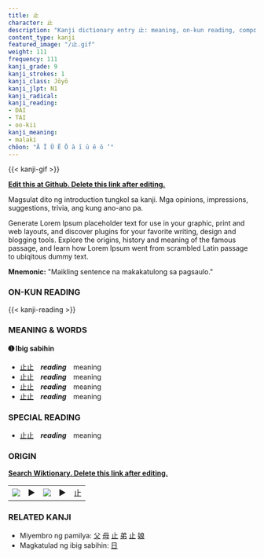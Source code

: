 ```yaml
---
title: 止
character: 止
description: "Kanji dictionary entry 止: meaning, on-kun reading, compounds, origin, related kanji"
content_type: kanji
featured_image: "/止.gif"
weight: 111
frequency: 111
kanji_grade: 9
kanji_strokes: 1
kanji_class: Jōyō
kanji_jlpt: N1
kanji_radical: 
kanji_reading: 
- DAI
- TAI
- oo-kii
kanji_meaning:
- malaki
chōon: "Ā Ī Ū Ē Ō ā ī ū ē ō ’"
---
```

[//]: # (Don't edit the line below. Kanji animated GIF code is automatically generated.)
{{< kanji-gif >}}

[//]: # (Edit below this line.)

**[Edit this at Github. Delete this link after editing.](https://github.com/tim0g/tim/tree/main/content/kanji/止/index.md)**

Magsulat dito ng introduction tungkol sa kanji. Mga opinions, impressions, suggestions, trivia, ang kung ano-ano pa.

Generate Lorem Ipsum placeholder text for use in your graphic, print and web layouts, and discover plugins for your favorite writing, design and blogging tools. Explore the origins, history and meaning of the famous passage, and learn how Lorem Ipsum went from scrambled Latin passage to ubiqitous dummy text.
 
**Mnemonic:** "Maikling sentence na makakatulong sa pagsaulo."

### ON-KUN READING

[//]: # (Don't edit the line below. ON-KUN READING code is automatically generated.)
{{< kanji-reading >}}

### MEANING & WORDS

#### ➊ **Ibig sabihin**
  - [止](../止)[止](../止)　***reading***　meaning
  - [止](../止)[止](../止)　***reading***　meaning
  - [止](../止)[止](../止)　***reading***　meaning
  - [止](../止)[止](../止)　***reading***　meaning

### SPECIAL READING
  - [止](../止)[止](../止)　***reading***　meaning

### ORIGIN

**[Search Wiktionary. Delete this link after editing.](https://wiktionary.org/wiki/止)**
<table class="kanji-table"><tr><td>
<img src="60px-止-bronze.svg.png">
</td><td>▶</td><td>
<img src="60px-止-oracle.svg.png">
</td><td>▶</td>
<td class="kanji-origin">止</td>
</tr></table>

### RELATED KANJI
- Miyembro ng pamilya: [父](../父) [母](../母) [止](../止) [弟](../弟) [止](../止) [娘](../娘)
- Magkatulad ng ibig sabihin: [日](../日)
